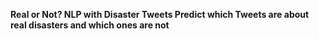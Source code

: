 **Real or Not? NLP with Disaster Tweets
Predict which Tweets are about real disasters and which ones are not**
